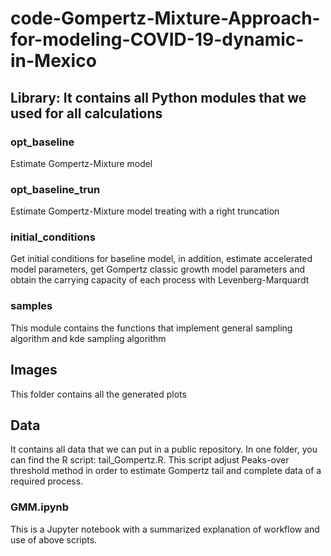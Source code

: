 # code-Gompertz-Mixture-Approach-for-modeling-COVID-19-dynamic-in-Mexico

## Library: It contains all Python modules that we used for all calculations

### opt_baseline 
Estimate Gompertz-Mixture model

### opt_baseline_trun
Estimate Gompertz-Mixture model treating with a right truncation

### initial_conditions
Get initial conditions for baseline model, in addition, estimate accelerated model parameters, get Gompertz classic growth model parameters
and obtain the carrying capacity of each process with Levenberg-Marquardt

### samples
This module contains the functions that implement general sampling algorithm and kde sampling algorithm

## Images
This folder contains all the generated plots

## Data
It contains all data that we can put in a public repository. In one folder, you can find the R script: tail_Gompertz.R. This script adjust Peaks-over
threshold method in order to estimate Gompertz tail and complete data of a required process. 

### GMM.ipynb
This is a Jupyter notebook with a summarized explanation of workflow and use of above scripts.
